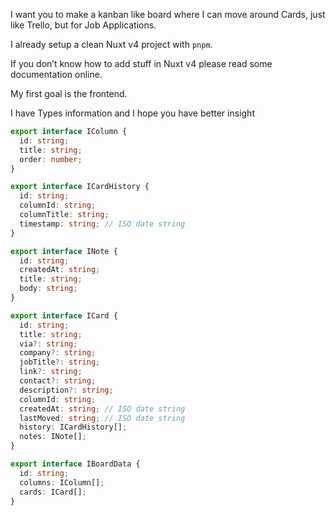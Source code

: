 I want you to make a kanban like board where I can move around Cards, just like Trello, but for Job Applications.

I already setup a clean Nuxt v4 project with `pnpm`.

If you don’t know how to add stuff in Nuxt v4 please read some documentation online.


My first goal is the frontend. 

I have Types information and I hope you have better insight



```ts
export interface IColumn {
  id: string;
  title: string;
  order: number;
}

export interface ICardHistory {
  id: string;
  columnId: string;
  columnTitle: string;
  timestamp: string; // ISO date string
}

export interface INote {
  id: string;
  createdAt: string;
  title: string;
  body: string;
}

export interface ICard {
  id: string;
  title: string;
  via?: string;
  company?: string;
  jobTitle?: string;
  link?: string;
  contact?: string;
  description?: string;
  columnId: string;
  createdAt: string; // ISO date string
  lastMoved: string; // ISO date string
  history: ICardHistory[];
  notes: INote[];
}

export interface IBoardData {
  id: string;
  columns: IColumn[];
  cards: ICard[];
}
```